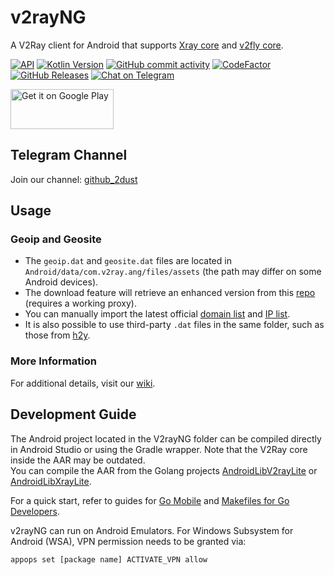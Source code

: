 # v2rayNG

A V2Ray client for Android that supports [Xray core](https://github.com/XTLS/Xray-core) and [v2fly core](https://github.com/v2fly/v2ray-core).

[![API](https://img.shields.io/badge/API-21%2B-yellow.svg?style=flat)](https://developer.android.com/about/versions/lollipop)
[![Kotlin Version](https://img.shields.io/badge/Kotlin-2.0.21-blue.svg)](https://kotlinlang.org)
[![GitHub commit activity](https://img.shields.io/github/commit-activity/m/2dust/v2rayNG)](https://github.com/2dust/v2rayNG/commits/master)
[![CodeFactor](https://www.codefactor.io/repository/github/2dust/v2rayng/badge)](https://www.codefactor.io/repository/github/2dust/v2rayng)
[![GitHub Releases](https://img.shields.io/github/downloads/2dust/v2rayNG/latest/total?logo=github)](https://github.com/2dust/v2rayNG/releases)
[![Chat on Telegram](https://img.shields.io/badge/Chat%20on-Telegram-brightgreen.svg)](https://t.me/v2rayn)

<a href="https://play.google.com/store/apps/details?id=com.v2ray.ang">
    <img alt="Get it on Google Play" src="https://play.google.com/intl/en_us/badges/images/generic/en_badge_web_generic.png" width="165" height="64" />
</a>

## Telegram Channel
Join our channel: [github_2dust](https://t.me/github_2dust)

## Usage

### Geoip and Geosite
- The `geoip.dat` and `geosite.dat` files are located in `Android/data/com.v2ray.ang/files/assets` (the path may differ on some Android devices).
- The download feature will retrieve an enhanced version from this [repo](https://github.com/Loyalsoldier/v2ray-rules-dat) (requires a working proxy).
- You can manually import the latest official [domain list](https://github.com/v2fly/domain-list-community) and [IP list](https://github.com/v2fly/geoip).
- It is also possible to use third-party `.dat` files in the same folder, such as those from [h2y](https://guide.v2fly.org/routing/sitedata.html#%E5%A4%96%E7%BD%AE%E7%9A%84%E5%9F%9F%E5%90%8D%E6%96%87%E4%BB%B6).

### More Information
For additional details, visit our [wiki](https://github.com/2dust/v2rayNG/wiki).

## Development Guide

The Android project located in the V2rayNG folder can be compiled directly in Android Studio or using the Gradle wrapper. Note that the V2Ray core inside the AAR may be outdated.  
You can compile the AAR from the Golang projects [AndroidLibV2rayLite](https://github.com/2dust/AndroidLibV2rayLite) or [AndroidLibXrayLite](https://github.com/2dust/AndroidLibXrayLite).

For a quick start, refer to guides for [Go Mobile](https://github.com/golang/go/wiki/Mobile) and [Makefiles for Go Developers](https://tutorialedge.net/golang/makefiles-for-go-developers/).

v2rayNG can run on Android Emulators. For Windows Subsystem for Android (WSA), VPN permission needs to be granted via:
```bash
appops set [package name] ACTIVATE_VPN allow
